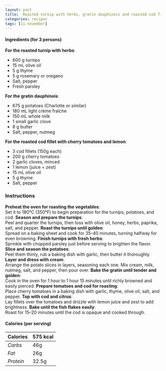 ```yaml
---
layout: post
title:  Roasted turnip with herbs, gratin dauphinois and roasted cod fillet with cherry tomatoes and lemon
categories: recipes
tags: [11-november]
---
```


#### Ingredients (for 3 persons)

**For the roasted turnip with herbs**:
- 600 g turnips
- 15 mL olive oil
- 5 g thyme
- 5 g rosemary or oregano
- Salt, pepper
- Fresh parsley

**For the gratin dauphinois**:
- 675 g potatoes (Charlotte or similar)
- 180 mL light crème fraîche
- 150 mL whole milk
- 1 small garlic clove
- 8 g butter
- Salt, pepper, nutmeg

**For the roasted cod fillet with cherry tomatoes and lemon**:
- 3 cod fillets (150g each)
- 200 g cherry tomatoes
- 2 garlic cloves, minced
- 1 lemon (juice + zest)
- 15 mL olive oil
- 5 g thyme
- Salt, pepper

### Instructions

**Preheat the oven for roasting the vegetables**: <br/>
Set it to 180°C (350°F) to begin preparation for the turnips, potatoes, and cod.
**Season and prepare the turnips**: <br/>
Peel and quarter the turnips, then toss with olive oil, honey, herbs, paprika, salt, and pepper.
**Roast the turnips until golden**: <br/>
Spread on a baking sheet and cook for 35–40 minutes, turning halfway for even browning.
**Finish turnips with fresh herbs**: <br/>
Sprinkle with chopped parsley just before serving to brighten the flavor.
**Slice and season the potatoes**: <br/>
Peel them thinly, rub a baking dish with garlic, then butter it thoroughly.
**Layer and dress with cream**: <br/>
Arrange the potato slices in layers, seasoning each one. Mix cream, milk, nutmeg, salt, and pepper, then pour over.
**Bake the gratin until tender and golden**: <br/>
Cook in the oven for 1 hour to 1 hour 15 minutes until richly browned and easily pierced.
**Prepare tomatoes and cod for roasting**: <br/>
Place cherry tomatoes in a baking dish with garlic, thyme, olive oil, salt, and pepper.
**Top with cod and citrus**: <br/>
Lay fillets over the tomatoes and drizzle with lemon juice and zest to add brightness.
**Bake until the fish flakes easily**: <br/>
Roast for 15–20 minutes until the cod is opaque and cooked through.

#### Calories (per serving)

| **Calories** | 575 kcal |
| ----------- | ----------- |
| *Carbs* | 46g |
| *Fat* | 26g |
| *Protein* | 32.5g |